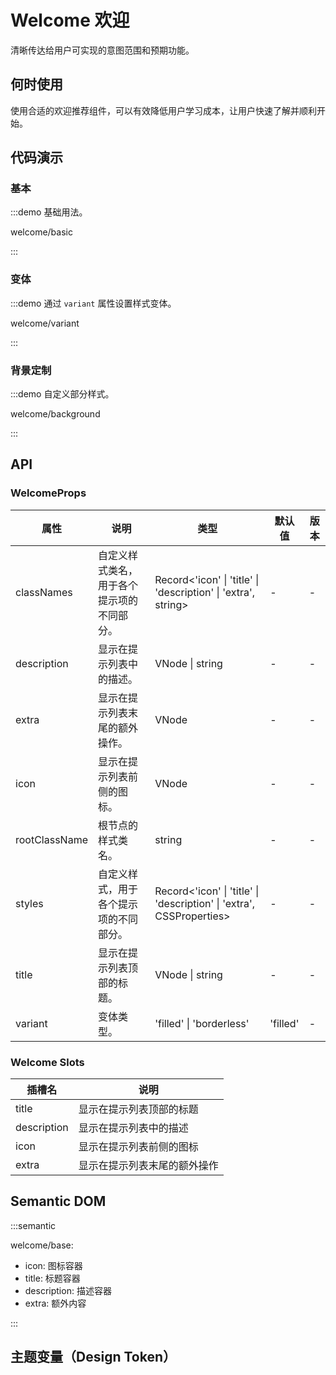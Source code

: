 
# Welcome 欢迎

清晰传达给用户可实现的意图范围和预期功能。

## 何时使用

使用合适的欢迎推荐组件，可以有效降低用户学习成本，让用户快速了解并顺利开始。

## 代码演示

### 基本

:::demo 基础用法。

welcome/basic

:::

### 变体

:::demo 通过 `variant` 属性设置样式变体。

welcome/variant

:::

### 背景定制

:::demo 自定义部分样式。

welcome/background

:::

## API

<!-- 通用属性参考：[通用属性](/docs/react/common-props) -->

### WelcomeProps

| 属性 | 说明 | 类型 | 默认值 | 版本 |
| --- | --- | --- | --- | --- |
| classNames | 自定义样式类名，用于各个提示项的不同部分。 | Record<'icon' \| 'title' \| 'description' \| 'extra', string> | - | - |
| description | 显示在提示列表中的描述。 | VNode \| string | - | - |
| extra | 显示在提示列表末尾的额外操作。 | VNode | - | - |
| icon | 显示在提示列表前侧的图标。 | VNode | - | - |
| rootClassName | 根节点的样式类名。 | string | - | - |
| styles | 自定义样式，用于各个提示项的不同部分。 | Record<'icon' \| 'title' \| 'description' \| 'extra', CSSProperties> | - | - |
| title | 显示在提示列表顶部的标题。 | VNode \| string | - | - |
| variant | 变体类型。 | 'filled' \| 'borderless' | 'filled' | - |

### Welcome Slots

| 插槽名 | 说明 |
| --- | --- |
| title | 显示在提示列表顶部的标题 |
| description | 显示在提示列表中的描述 |
| icon | 显示在提示列表前侧的图标 |
| extra | 显示在提示列表末尾的额外操作 |


## Semantic DOM

:::semantic

welcome/base:
  - icon: 图标容器
  - title: 标题容器
  - description: 描述容器
  - extra: 额外内容

:::

## 主题变量（Design Token）
